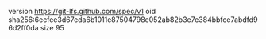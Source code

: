 version https://git-lfs.github.com/spec/v1
oid sha256:6ecfee3d67eda6b1011e87504798e052ab82b3e7e384bbfce7abdfd96d2ff0da
size 95
